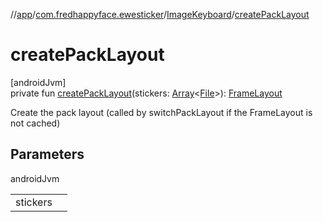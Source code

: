 //[app](../../../index.md)/[com.fredhappyface.ewesticker](../index.md)/[ImageKeyboard](index.md)/[createPackLayout](create-pack-layout.md)

# createPackLayout

[androidJvm]\
private fun [createPackLayout](create-pack-layout.md)(stickers: [Array](https://kotlinlang.org/api/latest/jvm/stdlib/kotlin/-array/index.html)&lt;[File](https://developer.android.com/reference/kotlin/java/io/File.html)&gt;): [FrameLayout](https://developer.android.com/reference/kotlin/android/widget/FrameLayout.html)

Create the pack layout (called by switchPackLayout if the FrameLayout is not cached)

## Parameters

androidJvm

| | |
|---|---|
| stickers |  |
